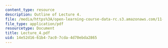 ```yaml
---
content_type: resource
description: Outline of Lecture 4.
file: /media/https%3A/open-learning-course-data-rc.s3.amazonaws.com/11-229-advanced-writing-seminar-spring-2004/14e52d1661b47ac07cda4d70ebda2865_Lecture_4.pdf
file_type: application/pdf
resourcetype: Document
title: Lecture_4.pdf
uid: 14e52d16-61b4-7ac0-7cda-4d70ebda2865
---
```

